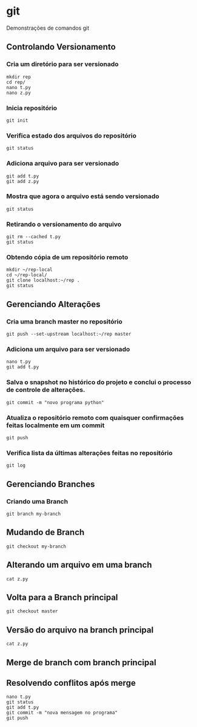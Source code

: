 # git 

Demonstrações de comandos git

## Controlando Versionamento

### Cria um diretório para ser versionado
```
mkdir rep
cd rep/
nano t.py
nano z.py
```
### Inicia repositório
```
git init
```

### Verifica estado dos arquivos do repositório
```
git status
```

### Adiciona arquivo para ser versionado
```
git add t.py 
git add z.py 
```

### Mostra que agora o arquivo está sendo versionado
```
git status
```

### Retirando o versionamento do arquivo
```
git rm --cached t.py
git status
```

### Obtendo cópia de um repositório remoto
```
mkdir ~/rep-local
cd ~/rep-local/
git clone localhost:~/rep .
git status
```

## Gerenciando Alterações

### Cria uma branch master no repositório
```
git push --set-upstream localhost:~/rep master
```

### Adiciona um arquivo para ser versionado
```
nano t.py
git add t.py 
```

### Salva o snapshot no histórico do projeto e conclui o processo de controle de alterações. 

```
git commit -m "novo programa python"
```

### Atualiza o repositório remoto com quaisquer confirmações feitas localmente em um commit
```
git push 
```

### Verifica lista da últimas alterações feitas no repositório
```
git log 
```

## Gerenciando Branches

### Criando uma Branch
```
git branch my-branch
```

## Mudando de Branch
```
git checkout my-branch
```

## Alterando um arquivo em uma branch
```
cat z.py
```

## Volta para a Branch principal
```
git checkout master
```

## Versão do arquivo na branch principal
```
cat z.py
```

## Merge de branch com branch principal

## Resolvendo conflitos após merge

```
nano t.py 
git status
git add t.py
git commit -m "nova mensagem no programa"
git push
```


